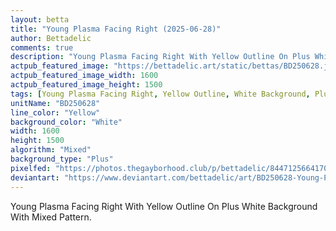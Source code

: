 ```yaml
---
layout: betta
title: "Young Plasma Facing Right (2025-06-28)"
author: Bettadelic
comments: true
description: "Young Plasma Facing Right With Yellow Outline On Plus White Background With Mixed Pattern."
actpub_featured_image: "https://bettadelic.art/static/bettas/BD250628.jpg"
actpub_featured_image_width: 1600
actpub_featured_image_height: 1500
tags: [Young Plasma Facing Right, Yellow Outline, White Background, Plus Background Pattern, Mixed Pattern, June 2025]
unitName: "BD250628"
line_color: "Yellow"
background_color: "White"
width: 1600
height: 1500
algorithm: "Mixed"
background_type: "Plus"
pixelfed: "https://photos.thegayborhood.club/p/bettadelic/844712566417065442"
deviantart: "https://www.deviantart.com/bettadelic/art/BD250628-Young-Plasma-Facing-Right-2025-06-28-1212136498"
---
```


Young Plasma Facing Right With Yellow Outline On Plus White Background With Mixed Pattern.

